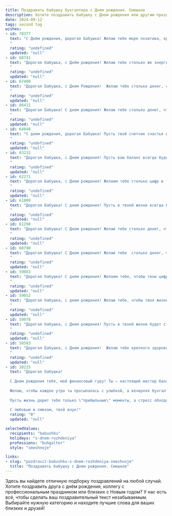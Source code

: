 ```yaml
---
title: Поздравить бабушку бухгалтера c Днем рождения. Смешное
description: Хотите поздравить бабушку c Днем рождения или другим праздником? Наш ИИ создаст незабываемое поздравление, а вы обязательно выделитесь среди других.  
date: 2024-09-12
tags: second tag
wishes:
- id: 70377
  text: "С Днём рождения, дорогая Бабушка! Желаю тебе море позитива, крепкого здоровья и чтобы все твои дебетовые записи всегда были в плюсе, а кредитовые - в минусе! 🥳💰🎉
  "
  rating: "undefined"
  updated: "null"
- id: 68741
  text: "Дорогая бабушка, с Днём рождения! Желаю тебе столько же энергии, сколько ты вкладываешь в наш бюджет, и чтобы твоя \"черная бухгалтерия\" состояла только из рецептов вкусных тортов! 🎂🎉
  "
  rating: "undefined"
  updated: "null"
- id: 67400
  text: "Дорогая Бабушка, с Днем Рождения!  Желаю тебе столько денег, сколько ты никогда не списала, и столько здоровья, чтобы  вести бухгалтерию своей жизни еще сто лет! 😊
  "
  rating: "undefined"
  updated: "null"
- id: 66411
  text: "Дорогая Бабушка! С днем рождения! Желаю тебе столько денег, чтобы ты могла всех внуков сделать миллионерами, и столько сил, чтобы пересчитать все эти миллионы! 😜  Пусть твой баланс всегда будет в плюсе, а настроение – в дебете! 🥳
  "
  rating: "undefined"
  updated: "null"
- id: 64848
  text: "С днем рождения, дорогая Бабушка! Пусть твой счетчик счастья всегда будет на нуле, а дебет с кредитом в твоей жизни всегда будут в идеальном балансе! 😜
  "
  rating: "undefined"
  updated: "null"
- id: 63232
  text: "Дорогая бабушка, с Днем рождения! Пусть ваш баланс всегда будет в плюсе, а дебет с кредитом — в идеальном порядке! Желаем, чтобы в вашей жизни было больше сладких моментов, чем строгих отчетов, и чтобы каждое утро начиналось с депозита радости и позитива! 🎉🎂
  "
  rating: "undefined"
  updated: "null"
- id: 62271
  text: "Дорогая Бабушка, с Днем рождения! Желаем тебе столько цифр в твоей бухгалтерии, сколько ты хочешь видеть на своем счету! 😂 Пусть твой день рождения будет наполнен радостью, а не дебетом, а удача не подводит даже в самых сложных балансах! 🎉
  "
  rating: "undefined"
  updated: "null"
- id: 61809
  text: "Дорогая Бабушка! С днем рождения! Пусть в твоей жизни всегда будет порядок, как в бухгалтерском отчете, и пусть баланс счастья будет неизменно положительным! 🥳
  "
  rating: "undefined"
  updated: "null"
- id: 61298
  text: "Дорогая бабушка! С Днем рождения! Желаю тебе столько денег, чтобы ты могла открыть собственную бухгалтерскую контору, но только не  для своих внуков! 😉  Пусть твоя жизнь будет такой же яркой и интересной, как таблица с балансом! 😜
  "
  rating: "undefined"
  updated: "null"
- id: 60790
  text: "Дорогая Бабушка! С Днем рождения! Желаю тебе  столько денег, чтобы ты не то что баланс свела, а весь бюджет страны перевернула!  Пусть твоя бухгалтерская интуиция подсказывает только верные решения, а  жизнь будет полна  радости и сладкого кофе с пирожными!
  "
  rating: "undefined"
  updated: "null"
- id: 59883
  text: "Дорогая бабушка! С днем рождения! Желаем тебе, чтобы твои цифры всегда складывались в плюс, баланс был в твою пользу, а дебет с кредитом никогда не сходились! Пусть твой день рождения будет наполнен радостью, а не налоговыми проверками! 😉
  "
  rating: "undefined"
  updated: "null"
- id: 59652
  text: "Дорогая бабушка, с днем рождения! Желаю тебе, чтобы твоя жизнь была такой же стабильной и прочной, как твой баланс, и чтобы ты всегда умела находить свои \"активы\" даже в самых невероятных ситуациях! 😉
  "
  rating: "undefined"
  updated: "null"
- id: 59078
  text: "Дорогая бабушка, с Днем рождения! Пусть в твоей жизни будет столько же нулей, сколько в бухгалтерском балансе, но только в колонке \"Доходы\"! 😉🎉
  "
  rating: "undefined"
  updated: "null"
- id: 58583
  text: "Дорогая Бабушка, с Днем рождения!  Желаю тебе крепкого здоровья, чтобы ты могла еще долго  вести строгий финансовый учет нашим семейным тратам,  и  чтобы  никто не смел  усомниться в точности твоих подсчетов! 😉🎉
  "
  rating: "undefined"
  updated: "null"
- id: 38225
  text: "Дорогая бабушка!
  
  С Днем рождения тебя, мой финансовый гуру! Ты — настоящий мастер балансировки не только дебета с кредитом, но и домашнего уюта с заботой о нас. Пусть твой жизненный отчет всегда показывает только положительные цифры, а на складе счастья никогда не будет недостатка!
  
  Желаю, чтобы каждое утро ты просыпалась с улыбкой, а вечерняя бухгалтерия заканчивалась чашечкой вкусного чая и радостными воспоминаниями о том, как мы все любим тебя!
  
  Пусть жизнь дарит тебе только \"прибыльные\" моменты, а стресс обходится стороной, как неплательщик по налогу! С праздником, бабушка! Ты — наше самое ценное \"активное\" сокровище!
  
  С любовью и смехом, твой внук!"
  rating: "0"
  updated: "null"

selectedValues:
  recipients: "babushku"
  holidays: "s-dnem-rozhdeniya"
  professions: "buhgalter"
  style: "smeshnoje"

links:
- slug: "pozdravit-babushku-s-dnem-rozhdeniya-smeshnoje"
  title: "Поздравить бабушку c Днем рождения. Смешное"
---
```


Здесь вы найдете отличную подборку поздравлений на любой случай. 
Хотите поздравить друга с днём рождения, коллегу с профессиональным праздником или близких с Новым годом? У нас есть всё, чтобы сделать ваш поздравительный текст незабываемым. Выбирайте нужную категорию и находите лучшие слова для ваших близких и друзей!
